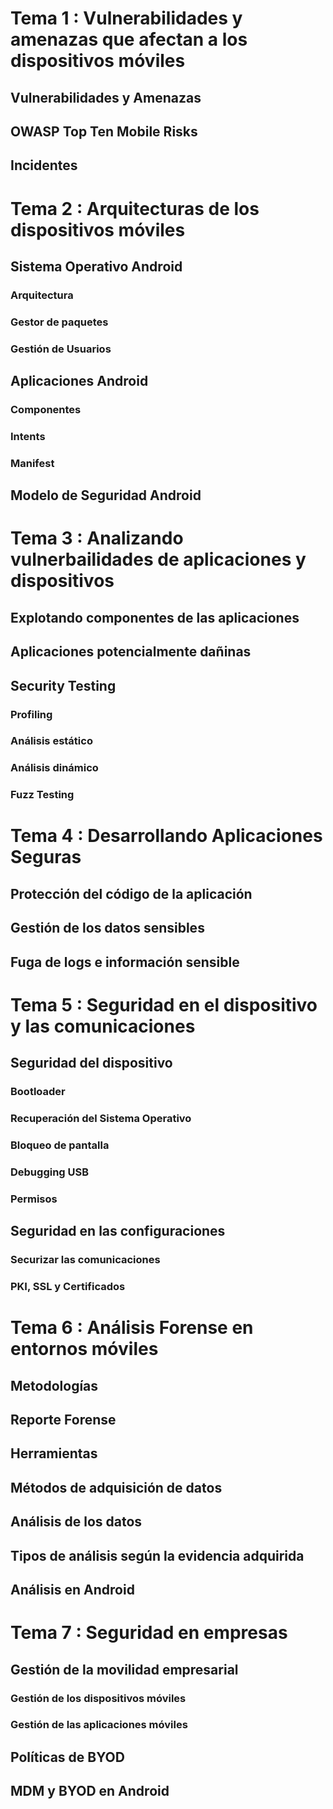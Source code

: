 # Tema 1 : Vulnerabilidades y amenazas que afectan a los dispositivos móviles



## Vulnerabilidades y Amenazas



## OWASP Top Ten Mobile Risks



## Incidentes



# Tema 2 : Arquitecturas de los dispositivos móviles

## Sistema Operativo Android



### Arquitectura



### Gestor de paquetes



### Gestión de Usuarios



## Aplicaciones Android



### Componentes



### Intents



### Manifest



## Modelo de Seguridad Android



# Tema 3 : Analizando vulnerbailidades de aplicaciones y dispositivos



## Explotando componentes de las aplicaciones



## Aplicaciones potencialmente dañinas



## Security Testing



### Profiling



### Análisis estático



### Análisis dinámico



### Fuzz Testing



# Tema 4 : Desarrollando Aplicaciones Seguras



## Protección del código de la aplicación



## Gestión de los datos sensibles



## Fuga de logs e información sensible



# Tema 5 : Seguridad en el dispositivo y las comunicaciones



## Seguridad del dispositivo



### Bootloader



### Recuperación del Sistema Operativo



### Bloqueo de pantalla



### Debugging USB



### Permisos



## Seguridad en las configuraciones



### Securizar las comunicaciones



### PKI, SSL y Certificados



# Tema 6 : Análisis Forense en entornos móviles



## Metodologías


## Reporte Forense



## Herramientas



## Métodos de adquisición de datos



## Análisis de los datos



## Tipos de análisis según la evidencia adquirida



## Análisis en Android



# Tema 7 : Seguridad en empresas



## Gestión de la movilidad empresarial



### Gestión de los dispositivos móviles



### Gestión de las aplicaciones móviles



## Políticas de BYOD



## MDM y BYOD en Android

